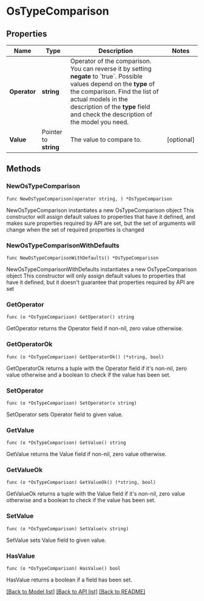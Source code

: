 # OsTypeComparison

## Properties

Name | Type | Description | Notes
------------ | ------------- | ------------- | -------------
**Operator** | **string** | Operator of the comparison. You can reverse it by setting **negate** to &#x60;true&#x60;.   Possible values depend on the **type** of the comparison. Find the list of actual models in the description of the **type** field and check the description of the model you need. | 
**Value** | Pointer to **string** | The value to compare to. | [optional] 

## Methods

### NewOsTypeComparison

`func NewOsTypeComparison(operator string, ) *OsTypeComparison`

NewOsTypeComparison instantiates a new OsTypeComparison object
This constructor will assign default values to properties that have it defined,
and makes sure properties required by API are set, but the set of arguments
will change when the set of required properties is changed

### NewOsTypeComparisonWithDefaults

`func NewOsTypeComparisonWithDefaults() *OsTypeComparison`

NewOsTypeComparisonWithDefaults instantiates a new OsTypeComparison object
This constructor will only assign default values to properties that have it defined,
but it doesn't guarantee that properties required by API are set

### GetOperator

`func (o *OsTypeComparison) GetOperator() string`

GetOperator returns the Operator field if non-nil, zero value otherwise.

### GetOperatorOk

`func (o *OsTypeComparison) GetOperatorOk() (*string, bool)`

GetOperatorOk returns a tuple with the Operator field if it's non-nil, zero value otherwise
and a boolean to check if the value has been set.

### SetOperator

`func (o *OsTypeComparison) SetOperator(v string)`

SetOperator sets Operator field to given value.


### GetValue

`func (o *OsTypeComparison) GetValue() string`

GetValue returns the Value field if non-nil, zero value otherwise.

### GetValueOk

`func (o *OsTypeComparison) GetValueOk() (*string, bool)`

GetValueOk returns a tuple with the Value field if it's non-nil, zero value otherwise
and a boolean to check if the value has been set.

### SetValue

`func (o *OsTypeComparison) SetValue(v string)`

SetValue sets Value field to given value.

### HasValue

`func (o *OsTypeComparison) HasValue() bool`

HasValue returns a boolean if a field has been set.


[[Back to Model list]](../README.md#documentation-for-models) [[Back to API list]](../README.md#documentation-for-api-endpoints) [[Back to README]](../README.md)


